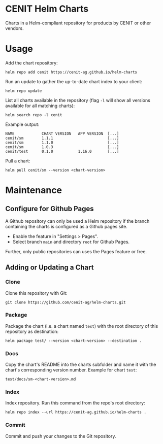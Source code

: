 # CENIT Helm Charts
Charts in a Helm-compliant repository for products by CENIT or other vendors.

# Usage

Add the chart repository:
```
helm repo add cenit https://cenit-ag.github.io/helm-charts
```

Run an update to gather the up-to-date chart index to your client:
```
helm repo update
```

List all charts available in the repository (flag `-l` will show all versions available for all matching charts):
```
helm search repo -l cenit
```

Example output:
```
NAME            CHART VERSION   APP VERSION  [...]
cenit/sm        1.1.1                        [...]
cenit/sm        1.1.0                        [...]
cenit/sm        1.0.3                        [...]
cenit/test      0.1.0           1.16.0       [...]

```

Pull a chart:
```
helm pull cenit/sm --version <chart-version>
```

# Maintenance

## Configure for Github Pages

A Github repository can only be used a Helm repository if the branch containing the charts is configured as a Github pages site.

* Enable the feature in "Settings > Pages".
* Select branch `main` and directory `root` for Github Pages.

Further, only public repositories can uses the Pages feature or free. 

## Adding or Updating a Chart

### Clone

Clone this repository with Git:
```
git clone https://github.com/cenit-ag/helm-charts.git
```

### Package

Package the chart (i.e. a chart named `test`) with the root directory of this repository as destination:
```
helm package test/ --version <chart-version> --destination .
```

### Docs

Copy the chart's README into the charts subfolder and name it with the chart's corresponding version number. Example for chart `test`:
```
test/docs/sm-<chart-version>.md
```

### Index

Index repository. Run this command from the repo's root directory:
```
helm repo index --url https://cenit-ag.github.io/helm-charts .
```

### Commit

Commit and push your changes to the Git repository.
